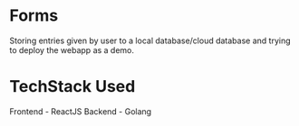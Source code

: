 # Forms

Storing entries given by user to a local database/cloud database and trying to deploy the webapp as a demo.

# TechStack Used
Frontend - ReactJS
Backend - Golang
